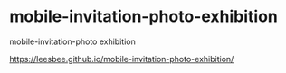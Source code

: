# mobile-invitation-photo-exhibition
mobile-invitation-photo exhibition

https://leesbee.github.io/mobile-invitation-photo-exhibition/
